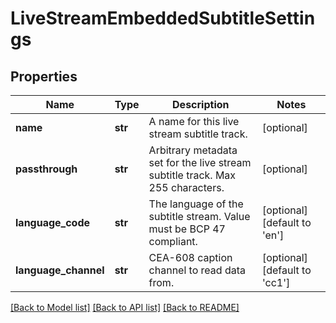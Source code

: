 # LiveStreamEmbeddedSubtitleSettings

## Properties
Name | Type | Description | Notes
------------ | ------------- | ------------- | -------------
**name** | **str** | A name for this live stream subtitle track. | [optional] 
**passthrough** | **str** | Arbitrary metadata set for the live stream subtitle track. Max 255 characters. | [optional] 
**language_code** | **str** | The language of the subtitle stream. Value must be BCP 47 compliant. | [optional] [default to 'en']
**language_channel** | **str** | CEA-608 caption channel to read data from. | [optional] [default to 'cc1']

[[Back to Model list]](../README.md#documentation-for-models) [[Back to API list]](../README.md#documentation-for-api-endpoints) [[Back to README]](../README.md)


